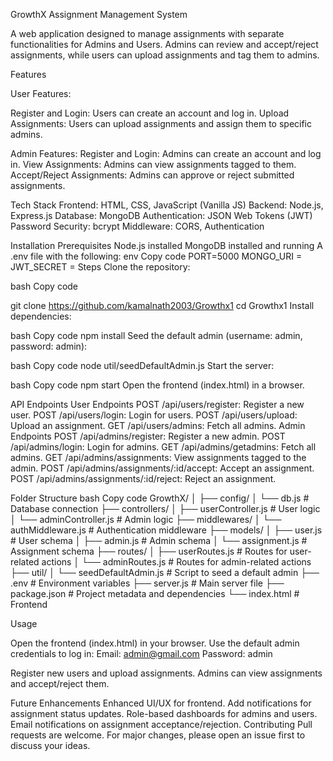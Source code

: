 
GrowthX Assignment Management System


A web application designed to manage assignments with separate functionalities for Admins and Users. Admins can review and accept/reject assignments, while users can upload assignments and tag them to admins.

Features

User Features:

Register and Login: Users can create an account and log in.
Upload Assignments: Users can upload assignments and assign them to specific admins.


Admin Features:
Register and Login: Admins can create an account and log in.
View Assignments: Admins can view assignments tagged to them.
Accept/Reject Assignments: Admins can approve or reject submitted assignments.


Tech Stack
Frontend: HTML, CSS, JavaScript (Vanilla JS)
Backend: Node.js, Express.js
Database: MongoDB
Authentication: JSON Web Tokens (JWT)
Password Security: bcrypt
Middleware: CORS, Authentication


Installation
Prerequisites
Node.js installed
MongoDB installed and running
A .env file with the following:
env
Copy code
PORT=5000
MONGO_URI = 
JWT_SECRET = 
Steps
Clone the repository:

bash
Copy code

git clone https://github.com/kamalnath2003/Growthx1
cd Growthx1
Install dependencies:



bash
Copy code
npm install
Seed the default admin (username: admin, password: admin):


bash
Copy code
node util/seedDefaultAdmin.js
Start the server:

bash
Copy code
npm start
Open the frontend (index.html) in a browser.

API Endpoints
User Endpoints
POST /api/users/register: Register a new user.
POST /api/users/login: Login for users.
POST /api/users/upload: Upload an assignment.
GET /api/users/admins: Fetch all admins.
Admin Endpoints
POST /api/admins/register: Register a new admin.
POST /api/admins/login: Login for admins.
GET /api/admins/getadmins: Fetch all admins.
GET /api/admins/assignments: View assignments tagged to the admin.
POST /api/admins/assignments/:id/accept: Accept an assignment.
POST /api/admins/assignments/:id/reject: Reject an assignment.


Folder Structure
bash
Copy code
GrowthX/
│
├── config/
│   └── db.js              # Database connection
├── controllers/
│   ├── userController.js  # User logic
│   └── adminController.js # Admin logic
├── middlewares/
│   └── authMiddleware.js  # Authentication middleware
├── models/
│   ├── user.js            # User schema
│   ├── admin.js           # Admin schema
│   └── assignment.js      # Assignment schema
├── routes/
│   ├── userRoutes.js      # Routes for user-related actions
│   └── adminRoutes.js     # Routes for admin-related actions
├── util/
│   └── seedDefaultAdmin.js # Script to seed a default admin
├── .env                   # Environment variables
├── server.js              # Main server file
├── package.json           # Project metadata and dependencies
└── index.html             # Frontend


Usage

Open the frontend (index.html) in your browser.
Use the default admin credentials to log in:
Email: admin@gmail.com
Password: admin

Register new users and upload assignments.
Admins can view assignments and accept/reject them.

Future Enhancements
Enhanced UI/UX for frontend.
Add notifications for assignment status updates.
Role-based dashboards for admins and users.
Email notifications on assignment acceptance/rejection.
Contributing
Pull requests are welcome. For major changes, please open an issue first to discuss your ideas.

